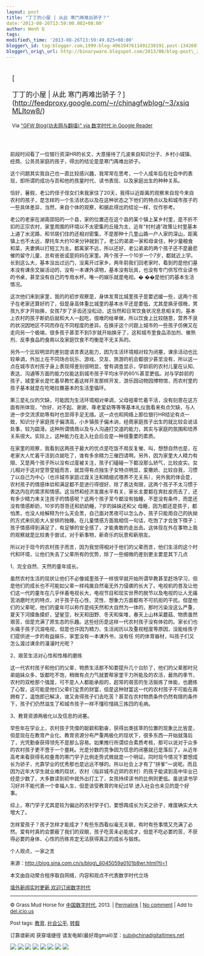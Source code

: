 ```yaml
--- 
layout: post 
title: "丁丁的小屋 | 从此 寒门再难出骄子？" 
date:'2013-08-26T13:59:00.002+08:00' 
author: Wenh Q
tags:
modified\_time: '2013-08-26T13:59:49.825+08:00' 
blogger\_id: tag:blogger.com,1999:blog-4961947611491238191.post-1342601507191697757
blogger\_orig\_url: http://binaryware.blogspot.com/2013/08/blog-post\_26.html
---
```

<div style="margin: 10px; padding: 5px;">

<div style="font-size: 18px;">

[

丁丁的小屋 | 从此
寒门再难出骄子？](http://feedproxy.google.com/~r/chinagfwblog/~3/xsiqMLItow8/)

</div>

<div style="font-size: 13px;">

Via ["GFW Blog(功夫网与翻墙)" via 数字时代 in Google
Reader](https://www.blogger.com/blogger.g?blogID=4961947611491238191)

</div>

</div>

<div style="font-size: 13px; padding: 15px 0 10px 10px;">

前段时间看了一位银行资深HR的长文，大意接待了几波来自知识分子、乡村小城镇、经商、公务员家庭的孩子，得出的结论是是寒门再难出骄子。

这个问题其实我自己也一直比较感兴趣，我常常在思考，一个人成年后在社会中的表现，即所谓的成功与否和他的孩童时代、读书表现、以及家庭出生的种种关系。

恰好，暑假，老公的侄子侄女们来我家住了20天，我得以近距离的观察来自现今来自农村的孩子，是怎样的一个生活状态以及在这种状态之下他们的特点以及和城市孩子的一些具体差异，当然，来自个体的观察，和据此得出的结论一样，仅作参考。

老公的老家在湖南邵阳的一个县，家的位置还在这个县的某个镇上某乡村里，是不折不扣的正宗农村，家里周围的环境以不太密集的丘陵为主，近年"村村通"政策让村里基本上通了水泥路，和邻居们住的还相对密集，不是那种十几里山路一户人家的深山，距离镇上也不太远，摩托车大约10来分钟就到了。老公的弟弟一家和母亲住，种少量粮食和菜，夫妻俩以打短工为主。都离家不远，所以还好，老公弟弟的两个孩子还不是最悲催的留守儿童，总有爸爸或是妈妈在家里。两个孩子一个10岁一个7岁，都就近上学。长到这么大，基本没出过远门，没离开过家乡。两年前我们回老家时，看到的是他们基本没有课余文娱活动的，没有一本课外读物，基本没有玩具，也没有专门供写作业读书的书桌，甚至没有自己的专用水杯。唯一的娱乐就是电视。�
��是他们的基本生活情况。

这次他们来到家里，我的的初步观察是，身体发育比城里孩子是要迟缓一些，这两个孩子在老家还算好的了，但是身高体重比城里的基本水平还是要低，尤其是换牙很晚，男孩九岁才开始换，女孩7岁了牙齿还没松动，这当然和日常饮食状况息息相关的。基本上农村的孩子断奶后就和大人一起吃，很难的给单做，所以饮食上比较随意，营养不良的状况因地区不同而存在不同程度的差异。在换牙这个问题上城市的一些孩子仿佛又在走向另一个极端，很多孩子甚至不到5岁就开始换牙了，这和城市里食品添加剂、催熟剂、反季食品的食用以及家庭饮食不均衡是不无关系的。

另外一个比较明显的差别是语言表达能力，因为生活环境相对较为闭塞，课余活动也比较单调，外加上在不同场合玩乐、游戏、交友、旅游的机会都很少甚至没有，所以这一点在城市农村孩子身上表现得差别很明显，曾有调查显示，学龄前的农村儿童在认知、表达、沟通等方面的能力仅能达到城市孩子平均水平的60%甚至更低。对与学龄前的孩子，城里家长是忙着早教忙着这样开发那样开发，游乐园动物园博物馆，而农村里的孩子基本就是在吃喝拉撒基本的生活里循环。

第三是礼仪的欠缺，可能因为生活环境相对单调，父母祖辈忙着干活，没有刻意在这方面有所体现，"你好、对不起、谢谢、尊老爱幼等等等基本礼仪我看来有点欠缺，与人进一步交流求助等有时也显得手足无措。这一点也和网络上那位银行HR结论有点一致，知识分子家庭孩子偏清高，小乡镇孩子偏木讷，经商家庭孩子出生的就比较会说话处事，较为圆滑。这种所谓情商以及与人沟通打交道的能力，其实与家庭的氛围和培养关系很大。实际上，这种能力在走入社会后会是一种很重要的素质。

在家里的观察，我看到这两孩子最大的优点是吃饭不用反复催、叫，想想自然也是，在老家大人忙着干活到点就吃了，谁有多余精力三催四请啊。另外，因为家里大人精力有限、又是两个孩子所以没有过度被关注，孩子们磕碰一下都没那么娇气，比较皮实。女儿相对于这对堂哥堂姐而言，就显得有点独生子女特点明显，爱撒娇、比较自我，习惯了以自己为中心（也许城市家庭过渡关注和精细式喂养不无关系），另外我的体会是，农村孩子的情感体验和满足都不是进行得很好，除了表达有限，这两个孩子不太习惯于表达内在的需求和情感。这当然和经济发展水平有关，家长主要都在奔肚皮而去了，还有多少精力来关注孩子的情感呢？这两个孩子至今都没有独睡，不是没有条件，而是还没有情感断奶，10岁的哥哥还和奶奶睡，7岁的妹妹还和父
母睡，因为都还是孩子，都怕黑，也没人给解释为什么天会黑，自己面对黑夜可以怎么办，孩子只能用自己的执拗的方式来抗拒大人安排的独睡。在儿童情感方面我相信一句话，吃饱了才会放下筷子；孩子情感得到满足了，有足够的安全感了，才能勇敢的走出去。这体现在外在事物上我的观察就是比较勇于尝试，对于新事物，新奇乐的玩意和新朋友。

所以对于现今的农村孩子而言，因为我觉得相对于他们的父辈而言，他们生活的这个时代和环境，让他们失去了父辈所有的优势，除了一些细微的差别更主要是其下几点

1、完全自然、天然的童年成长。

虽然农村生活的现状让他们不必像城里孩子一样很早就开始所谓早教甚至赶场学习，但是他们的成长也不可能如父辈一样纯属自然毫无外力侵袭的长大了。电视机的普及让他们这一代的童年在几乎伴着电视长大，电视节目和现实世界的脱节以及电视的让人无痛苦消磨时光的特点，对于孩子在心性、灵性、想象力方面都有不可抗拒的干扰。但是他们的父辈呢，他们的童年可以称作是纯天然和大自然为一体的，那时污染没这么严重，夏天下河摸鱼摸虾，望星空，秋天和田野、冬天和柴堆，春天上山林采蘑菇、物质虽然艰苦，但是充满了原生态的乐趣。这些经历是这样一代农村孩子没有体验的。家长们也头痛于孩子沉溺电视，但是也许因为精力、生活阅历以及重视程度等原因，没能给孩子们提供进一步的有益娱乐，家里没有一本课外书，没有任
何的体育器材，叫孩子们又怎么渡过课余的漫漫时光呢？

2、艰苦生活对心性和性格的磨练

这一代农村孩子和他们的父辈，物质生活那不知要提升几个台阶了，他们的父辈那时兄弟姐妹众多，饭都吃不饱，稍微有点力气就要帮家里干力所能及的农活，最热的季节，农村的双枪那个强度，可不是人人都能承担的，超常的艰苦的生活锻炼了体能，也磨练了心智，这可能是他们父辈们宝贵的财富，但是这种财富这一代的农村孩子不可能在再拥有了，温饱即已解决，谁又舍得孩子们去吃苦？甚至在农村物质条件仍然有限的条件下，孩子们仍然滋生了和城市孩子一样不懂珍惜挑三拣四的毛病。

3、教育资源两极化以及信息的闭塞。

早些年在学业上，农村孩子凭借的聪颖和勤奋，获得出类拔萃的位置的现象比比皆是，但是现在在教育产业化、教育资源分布严重两极化的现状下，很多东西一开始就落后了，光凭勤奋获得领先不是那么容易。如果推行所谓综合素质考核，那可以说对于众多的农村孩子更不啻于一个噩耗。光是分数的竞争因为信息的闭塞就已是落后了。从近年高考来看获得名校垂青的寒门学子比例走势式微就是一个明证。同时现今情况下要想成长为骄子，光靠学业的优秀那也是远远不够的。所以社会上才有了"拼爹"一说呢。而且因为近年大学生就业难的现状，农村（指非城市近郊的农村）的孩子能读到高中毕业已经是少数了，大多数读到初中就外出打工了，女孩持续读书的比例则更低。虽说读书学习好并不能代表一个幸福人生，但是该受教育的年纪过早
进入社会也未见的是个好事。

综上，寒门学子尤其是较为偏远的农村学子们，要想再成长为天之骄子，难度确实大大增大了。

怎样爱孩子？孩子怎样才能成才？有些东西看似毫无关联，有时有些事情又充满了必然。爱有时真的会蒙蔽了我们的双眼，孩子吃苦未必能成才，但是不吃必要的苦，不获得必要的身体、心性的历练肯定无法获得真正的成长与锻炼。

个人观点，一家之言

来源：http://blog.sina.com.cn/s/blog\_6045059a0101b8wr.html?tj=1

本文由自动聚合程序取自网络，内容和观点不代表数字时代立场

[墙外新闻实时更新 欢迎订阅数字时代](http://eepurl.com/mstlf)


------------------------------------------------------------------------

© Grass Mud Horse for
[中国数字时代](http://chinadigitaltimes.net/chinese), 2013. |
[Permalink](http://chinadigitaltimes.net/chinese/2013/08/%E4%B8%81%E4%B8%81%E7%9A%84%E5%B0%8F%E5%B1%8B-%E4%BB%8E%E6%AD%A4-%E5%AF%92%E9%97%A8%E5%86%8D%E9%9A%BE%E5%87%BA%E9%AA%84%E5%AD%90%EF%BC%9F/)
| [No
comment](http://chinadigitaltimes.net/chinese/2013/08/%E4%B8%81%E4%B8%81%E7%9A%84%E5%B0%8F%E5%B1%8B-%E4%BB%8E%E6%AD%A4-%E5%AF%92%E9%97%A8%E5%86%8D%E9%9A%BE%E5%87%BA%E9%AA%84%E5%AD%90%EF%BC%9F/#comments)
| Add to
[del.icio.us](http://del.icio.us/post?url=http://chinadigitaltimes.net/chinese/2013/08/%E4%B8%81%E4%B8%81%E7%9A%84%E5%B0%8F%E5%B1%8B-%E4%BB%8E%E6%AD%A4-%E5%AF%92%E9%97%A8%E5%86%8D%E9%9A%BE%E5%87%BA%E9%AA%84%E5%AD%90%EF%BC%9F/&title=%E4%B8%81%E4%B8%81%E7%9A%84%E5%B0%8F%E5%B1%8B%20%7C%20%E4%BB%8E%E6%AD%A4%20%E5%AF%92%E9%97%A8%E5%86%8D%E9%9A%BE%E5%87%BA%E9%AA%84%E5%AD%90%EF%BC%9F)

Post tags:
[教育](http://chinadigitaltimes.net/chinese/tag/%E6%95%99%E8%82%B2/?category=10466),
[社会公平](http://chinadigitaltimes.net/chinese/tag/%E7%A4%BE%E4%BC%9A%E5%85%AC%E5%B9%B3/?category=10466),
[转载](http://chinadigitaltimes.net/chinese/tag/%E8%BD%AC%E8%BD%BD/?category=10466)

订靠谱新闻 获穿墙捷径
请发电邮(最好用gmail)至：sub@chinadigitaltimes.net

<div>

[![](http://feeds.feedburner.com/~ff/chinagfwblog?d=yIl2AUoC8zA)](http://feeds.feedburner.com/~ff/chinagfwblog?a=xsiqMLItow8:Kez4KwO4vEQ:yIl2AUoC8zA)
[![](http://feeds.feedburner.com/~ff/chinagfwblog?i=xsiqMLItow8:Kez4KwO4vEQ:-BTjWOF_DHI)](http://feeds.feedburner.com/~ff/chinagfwblog?a=xsiqMLItow8:Kez4KwO4vEQ:-BTjWOF_DHI)
[![](http://feeds.feedburner.com/~ff/chinagfwblog?i=xsiqMLItow8:Kez4KwO4vEQ:F7zBnMyn0Lo)](http://feeds.feedburner.com/~ff/chinagfwblog?a=xsiqMLItow8:Kez4KwO4vEQ:F7zBnMyn0Lo)
[![](http://feeds.feedburner.com/~ff/chinagfwblog?i=xsiqMLItow8:Kez4KwO4vEQ:V_sGLiPBpWU)](http://feeds.feedburner.com/~ff/chinagfwblog?a=xsiqMLItow8:Kez4KwO4vEQ:V_sGLiPBpWU)
[![](http://feeds.feedburner.com/~ff/chinagfwblog?d=qj6IDK7rITs)](http://feeds.feedburner.com/~ff/chinagfwblog?a=xsiqMLItow8:Kez4KwO4vEQ:qj6IDK7rITs)
[![](http://feeds.feedburner.com/~ff/chinagfwblog?d=l6gmwiTKsz0)](http://feeds.f%20%20%20eedburner.com/~ff/chinagfwblog?a=xsiqMLItow8:Kez4KwO4vEQ:l6gmwiTKsz0)
[![](http://feeds.feedburner.com/~ff/chinagfwblog?i=xsiqMLItow8:Kez4KwO4vEQ:gIN9vFwOqvQ)](http://feeds.feedburner.com/~ff/chinagfwblog?a=xsiqMLItow8:Kez4KwO4vEQ:gIN9vFwOqvQ)
[![](http://feeds.feedburner.com/~ff/chinagfwblog?d=TzevzKxY174)](http://feeds.feedburner.com/~ff/chinagfwblog?a=xsiqMLItow8:Kez4KwO4vEQ:TzevzKxY174)

</div>

</div>
